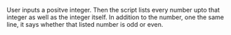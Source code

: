 User inputs a positve integer.
Then the script lists every number upto that integer as well as the integer itself.
In addition to the number, one the same line, it says whether that listed number is odd or even.
